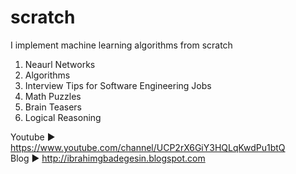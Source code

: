 # scratch
I implement machine learning algorithms from scratch
1. Neaurl Networks
2. Algorithms
3. Interview Tips for Software Engineering Jobs
4. Math Puzzles
5. Brain Teasers
6. Logical Reasoning

Youtube ► https://www.youtube.com/channel/UCP2rX6GiY3HQLqKwdPu1btQ     
Blog ► http://ibrahimgbadegesin.blogspot.com      

